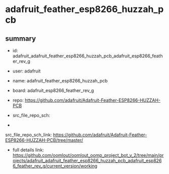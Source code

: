 # adafruit_feather_esp8266_huzzah_pcb
 
## summary 
* id: adafruit_adafruit_feather_esp8266_huzzah_pcb_adafruit_esp8266_feather_rev_g
* user: adafruit
* name: adafruit_feather_esp8266_huzzah_pcb
* board: adafruit_esp8266_feather_rev_g
* repo: https://github.com/adafruit/Adafruit-Feather-ESP8266-HUZZAH-PCB



* src_file_repo_sch: 
*
 src_file_repo_sch_link: https://github.com/adafruit/Adafruit-Feather-ESP8266-HUZZAH-PCB/tree/master/
* full details link: https://github.com/oomlout/oomlout_oomp_project_bot_v_2/tree/main/projects/adafruit_adafruit_feather_esp8266_huzzah_pcb_adafruit_esp8266_feather_rev_g/current_version/working  







